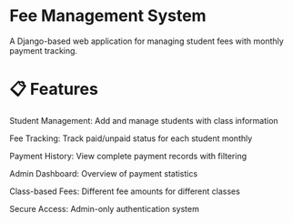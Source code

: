# Fee Management System
A Django-based web application for managing student fees with monthly payment tracking.

# 📋 Features
Student Management: Add and manage students with class information

Fee Tracking: Track paid/unpaid status for each student monthly

Payment History: View complete payment records with filtering

Admin Dashboard: Overview of payment statistics

Class-based Fees: Different fee amounts for different classes

Secure Access: Admin-only authentication system
